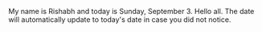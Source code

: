 My name is Rishabh and today is Sunday, September 3. Hello all. The date will automatically update to today's date in case you did not notice.
